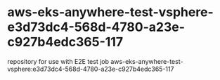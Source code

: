 # aws-eks-anywhere-test-vsphere-e3d73dc4-568d-4780-a23e-c927b4edc365-117
repository for use with E2E test job aws-eks-anywhere-test-vsphere:e3d73dc4-568d-4780-a23e-c927b4edc365-117
